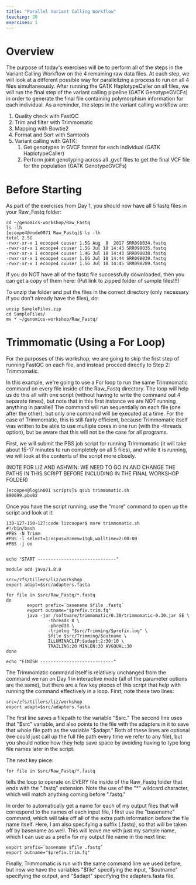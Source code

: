 ```yaml
---
title: "Parallel Variant Calling Workflow"
teaching: 20
exercises: 1
---
```


# Overview
The purpose of today's exercises will be to perform all of the steps in the Variant Calling Workflow on the 4 remaining raw data files.  At each step, we will look at a different possible way for parallelizing a process to run on all 4 files simultaneously.  After running the GATK HaplotypeCaller on all files, we will run the final step of the variant calling pipeline (GATK GenotypeGVCFs) in order to generate the final file containing polymorphism information for each individual.  As a reminder, the steps in the variant calling workflow are:

1. Quality check with FastQC
2. Trim and filter with Trimmomatic
3. Mapping with Bowtie2
4. Format and Sort with Samtools 
5. Variant calling with GATK:
	1. Get genotypes in GVCF format for each individual (GATK HaplotypeCaller)
	2. Perform joint genotyping across all .gvcf files to get the final VCF file for the population (GATK GenotypeGVCFs)

# Before Starting
As part of the exercises from Day 1, you should now have all 5 fastq files in your Raw_Fastq folder:
~~~
cd ~/genomics-workshop/Raw_Fastq
ls -lh
[ecoope4@node0071 Raw_Fastq]$ ls -lh
total 2.5G
-rwxr-xr-x 1 ecoope4 cuuser 1.5G Aug  8  2017 SRR098034.fastq
-rwxr-xr-x 1 ecoope4 cuuser 1.5G Jul 18 14:43 SRR098035.fastq
-rwxr-xr-x 1 ecoope4 cuuser 1.4G Jul 18 14:43 SRR098038.fastq
-rwxr-xr-x 1 ecoope4 cuuser 1.6G Jul 18 14:44 SRR098039.fastq
-rwxr-xr-x 1 ecoope4 cuuser 1.5G Jul 18 14:45 SRR098289.fastq 
~~~

If you do NOT have all of the fastq file successfully downloaded, then you can get a copy of them here:
(Put link to zipped folder of sample files!!!)

To unzip the folder and put the files in the correct directory (only necessary if you don't already have the files), do:
~~~
unzip SampleFiles.zip
cd SampleFiles/
mv * ~/genomics-workshop/Raw_Fastq/
~~~

# Trimmomatic (Using a For Loop)
For the purposes of this workshop, we are going to skip the first step of running FastQC on each file, and instead proceed directly to Step 2: Trimmomatic.

In this example, we're going to use a For loop to run the same Trimmomatic command on every file inside of the Raw_Fastq directory.  The loop will help us do this all with one script (without having to write the command out 4 separate times), but note that in this first instance we are NOT running anything in parallel!  The command will run sequentially on each file (one after the other), but only one command will be executed at a time.  For the case of Trimmomatic, this is still fairly efficient, because Trimmomatic itself was written to be able to use multiple cores in one run (with the -threads option), but be aware that this will not be the case for all programs.

First, we will submit the PBS job script for running Trimmomatic (it will take about 15-17 minutes to run completely on all 5 files), and while it is running, we will look at the contents of the script more closely.

(NOTE FOR LIZ AND ASHWIN: WE NEED TO GO IN AND CHANGE THE PATHS IN THIS SCRIPT BEFORE INCLUDING IN THE FINAL WORKSHOP FOLDER)

~~~
[ecoope4@login001 scripts]$ qsub trimmomatic.sh 
890699.pbs02
~~~

Once you have the script running, use the "more" command to open up the script and look at it:
~~~
130-127-150-127:code lizcooper$ more trimmomatic.sh 
#!/bin/bash
#PBS -N Trimm
#PBS -l select=1:ncpus=8:mem=11gb,walltime=2:00:00
#PBS -j oe


echo "START ------------------------------"

module add java/1.8.0

src=/zfs/tillers/liz/workshop
export adapt=$src/adapters.fasta

for file in $src/Raw_Fastq/*.fastq
do
        export prefix=`basename $file .fastq`
        export outname="$prefix.trim.fq"
        java -jar /software/trimmomatic/0.30/trimmomatic-0.30.jar SE \
                -threads 8 \
                -phred33 \
                -trimlog "$src/Trimming/$prefix.log" \
                $file $src/Trimming/$outname \
                ILLUMINACLIP:$adapt:2:30:10 \
                TRAILING:20 MINLEN:30 AVGQUAL:30 
done    

echo "FINISH ----------------------------"
~~~

The Trimmomatic command itself is relatively unchanged from the command we ran on Day 1 in interactive mode (all of the parameter options are the same), but there are a few key pieces of this script that help with running the command effectively in a loop.  First, note these two lines:
~~~
src=/zfs/tillers/liz/workshop
export adapt=$src/adapters.fasta
~~~

The first line saves a filepath to the variable "$src."  The second line uses that "$src" variable, and also points to the file with the adapters in it to save that whole file path as the variable "$adapt."  Both of these lines are optional (we could just call up the full file path every time we refer to any file), but you should notice how they help save space by avoiding having to type long file names later in the script.

The next key piece:
~~~
for file in $src/Raw_Fastq/*.fastq
~~~
tells the loop to operate on EVERY file inside of the Raw_Fastq folder that ends with the ".fastq" extension.  Note the use of the "*" wildcard character, which will match anything coming before ".fastq."

In order to automatically get a name for each of my output files that will correspond to the names of each input file, I first use the "basename" command, which will take off all of the extra path information before the file name itself.  Here, I am also specifying a suffix (.fastq), so that will be taken off by basename as well.  This will leave me with just my sample name, which I can use as a prefix for my output file name in the next line:
~~~
export prefix=`basename $file .fastq`
export outname="$prefix.trim.fq"
~~~

Finally, Trimmomatic is run with the same command line we used before, but now we have the variables "$file" specifying the input, "$outname" specifying the output, and "$adapt" specifying the adapters.fasta file.  
